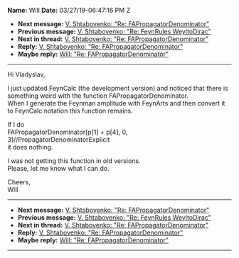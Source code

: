 **Name:** Will
**Date:** 03/27/19-06:47:16 PM Z

  - **Next message:** [V. Shtabovenko: "Re:
    FAPropagatorDenominator"](1498.html)
  - **Previous message:** [V. Shtabovenko: "Re: FeynRules
    WeyltoDirac"](1496.html)
  - **Next in thread:** [V. Shtabovenko: "Re:
    FAPropagatorDenominator"](1498.html)
  - **Reply:** [V. Shtabovenko: "Re:
    FAPropagatorDenominator"](1498.html)
  - **Maybe reply:** [Will: "Re: FAPropagatorDenominator"](1499.html)

-----

Hi Vladyslav,  

I just updated FeynCalc (the development version) and noticed that there
is something weird with the function FAPropagatorDenominator.  
When I generate the Feynman amplitude with FeynArts and then convert it
to FeynCalc notation this function remains.  

If I do  
FAPropagatorDenominator[p[1] + p[4], 0,
3]//PropagatorDenominatorExplicit  
it does nothing.  

I was not getting this function in old versions.  
Please, let me know what I can do.  

Cheers,  
Will  

-----

  - **Next message:** [V. Shtabovenko: "Re:
    FAPropagatorDenominator"](1498.html)
  - **Previous message:** [V. Shtabovenko: "Re: FeynRules
    WeyltoDirac"](1496.html)
  - **Next in thread:** [V. Shtabovenko: "Re:
    FAPropagatorDenominator"](1498.html)
  - **Reply:** [V. Shtabovenko: "Re:
    FAPropagatorDenominator"](1498.html)
  - **Maybe reply:** [Will: "Re: FAPropagatorDenominator"](1499.html)

-----

